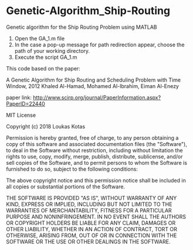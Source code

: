 # Genetic-Algorithm_Ship-Routing
Genetic algorithm for the Ship Routing Problem using MATLAB


1) Open the GA_1.m file
2) In the case a pop-up message for path redirection appear, choose the path of your working directory.
3) Execute the script GA_1.m


This code based on the paper: 

A Genetic Algorithm for Ship Routing and Scheduling Problem with Time Window, 2012
Khaled Al-Hamad, Mohamed Al-Ibrahim, Eiman Al-Enezy

paper link: http://www.scirp.org/journal/PaperInformation.aspx?PaperID=22440


MIT License

Copyright (c) 2018 Loukas Kotas

Permission is hereby granted, free of charge, to any person obtaining a copy
of this software and associated documentation files (the "Software"), to deal
in the Software without restriction, including without limitation the rights
to use, copy, modify, merge, publish, distribute, sublicense, and/or sell
copies of the Software, and to permit persons to whom the Software is
furnished to do so, subject to the following conditions:

The above copyright notice and this permission notice shall be included in all
copies or substantial portions of the Software.

THE SOFTWARE IS PROVIDED "AS IS", WITHOUT WARRANTY OF ANY KIND, EXPRESS OR
IMPLIED, INCLUDING BUT NOT LIMITED TO THE WARRANTIES OF MERCHANTABILITY,
FITNESS FOR A PARTICULAR PURPOSE AND NONINFRINGEMENT. IN NO EVENT SHALL THE
AUTHORS OR COPYRIGHT HOLDERS BE LIABLE FOR ANY CLAIM, DAMAGES OR OTHER
LIABILITY, WHETHER IN AN ACTION OF CONTRACT, TORT OR OTHERWISE, ARISING FROM,
OUT OF OR IN CONNECTION WITH THE SOFTWARE OR THE USE OR OTHER DEALINGS IN THE
SOFTWARE.
